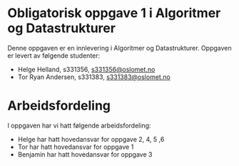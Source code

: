# Obligatorisk oppgave 1 i Algoritmer og Datastrukturer

Denne oppgaven er en innlevering i Algoritmer og Datastrukturer.
Oppgaven er levert av følgende studenter:
* Helge Helland, s331356, s331356@oslomet.no
* Tor Ryan Andersen, s331383, s331383@oslomet.no

# Arbeidsfordeling

I oppgaven har vi hatt følgende arbeidsfordeling:
* Helge har hatt hovedansvar for oppgave 2, 4, 5 ,6
* Tor har hatt hovedansvar for oppgave 1
* Benjamin har hatt hovedansvar for oppgave 3

